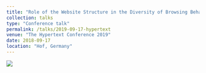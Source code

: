 ```yaml
---
title: "Role of the Website Structure in the Diversity of Browsing Behaviors"
collection: talks
type: "Conference talk"
permalink: /talks/2019-09-17-hypertext
venue: "The Hypertext Conference 2019"
date: 2018-09-17
location: "Hof, Germany"
---
```


<img src="{{site.baseurl}}/images/talks/2019_hypertext.png">

